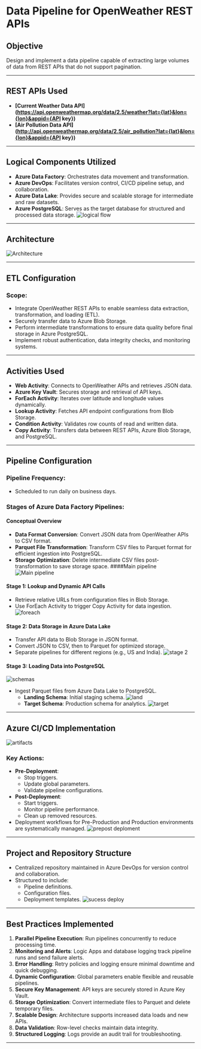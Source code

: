 # Data Pipeline for OpenWeather REST APIs

## Objective
Design and implement a data pipeline capable of extracting large volumes of data from REST APIs that do not support pagination.

---

## REST APIs Used
- **[Current Weather Data API](https://api.openweathermap.org/data/2.5/weather?lat={lat}&lon={lon}&appid={API key})**
- **[Air Pollution Data API](http://api.openweathermap.org/data/2.5/air_pollution?lat={lat}&lon={lon}&appid={API key})**

---

## Logical Components Utilized
- **Azure Data Factory**: Orchestrates data movement and transformation.
- **Azure DevOps**: Facilitates version control, CI/CD pipeline setup, and collaboration.
- **Azure Data Lake**: Provides secure and scalable storage for intermediate and raw datasets.
- **Azure PostgreSQL**: Serves as the target database for structured and processed data storage.
![logical flow](https://github.com/user-attachments/assets/024e5c4d-ac39-4c1c-bcd3-ebf65832adf0)

---

## Architecture
![Architecture](https://github.com/user-attachments/assets/9da270af-547c-4a57-b78a-9058174642bf)

---

## ETL Configuration
### Scope:
- Integrate OpenWeather REST APIs to enable seamless data extraction, transformation, and loading (ETL).
- Securely transfer data to Azure Blob Storage.
- Perform intermediate transformations to ensure data quality before final storage in Azure PostgreSQL.
- Implement robust authentication, data integrity checks, and monitoring systems.

---

## Activities Used
- **Web Activity**: Connects to OpenWeather APIs and retrieves JSON data.
- **Azure Key Vault**: Secures storage and retrieval of API keys.
- **ForEach Activity**: Iterates over latitude and longitude values dynamically.
- **Lookup Activity**: Fetches API endpoint configurations from Blob Storage.
- **Condition Activity**: Validates row counts of read and written data.
- **Copy Activity**: Transfers data between REST APIs, Azure Blob Storage, and PostgreSQL.

---

## Pipeline Configuration
### Pipeline Frequency:
- Scheduled to run daily on business days.

### Stages of Azure Data Factory Pipelines:

#### Conceptual Overview
- **Data Format Conversion**: Convert JSON data from OpenWeather APIs to CSV format.
- **Parquet File Transformation**: Transform CSV files to Parquet format for efficient ingestion into PostgreSQL.
- **Storage Optimization**: Delete intermediate CSV files post-transformation to save storage space.
####Main pipeline
![Main pipeline](https://github.com/user-attachments/assets/ddcdbc03-7299-4fd4-8bec-44ce4e2f77e4)

#### Stage 1: Lookup and Dynamic API Calls
- Retrieve relative URLs from configuration files in Blob Storage.
- Use ForEach Activity to trigger Copy Activity for data ingestion.
  ![foreach](https://github.com/user-attachments/assets/bebb5a71-14f2-447d-a570-579a6aee17f2)

#### Stage 2: Data Storage in Azure Data Lake
- Transfer API data to Blob Storage in JSON format.
- Convert JSON to CSV, then to Parquet for optimized storage.
- Separate pipelines for different regions (e.g., US and India).
![stage 2](https://github.com/user-attachments/assets/a0f5199e-e22f-4534-9d4c-0dc3ede8d990)

#### Stage 3: Loading Data into PostgreSQL
![schemas](https://github.com/user-attachments/assets/7b535fc4-4690-48bf-9b70-efeab3cf0d2b)
- Ingest Parquet files from Azure Data Lake to PostgreSQL.
  - **Landing Schema**: Initial staging schema.
    ![land](https://github.com/user-attachments/assets/a50fd17f-3d33-448b-a696-ac8da352dd6b)
  - **Target Schema**: Production schema for analytics.
    ![target](https://github.com/user-attachments/assets/d0002b2a-8844-4ae8-bb94-0bf01b4086df)
    
---

## Azure CI/CD Implementation
![artifacts](https://github.com/user-attachments/assets/b439d094-e659-4790-a257-c4df84fee1ba)
### Key Actions:
- **Pre-Deployment**:
  - Stop triggers.
  - Update global parameters.
  - Validate pipeline configurations.
- **Post-Deployment**:
  - Start triggers.
  - Monitor pipeline performance.
  - Clean up removed resources.
- Deployment workflows for Pre-Production and Production environments are systematically managed.
![prepost deploment](https://github.com/user-attachments/assets/386033a3-765a-414d-840e-10de64793546)

---

## Project and Repository Structure
- Centralized repository maintained in Azure DevOps for version control and collaboration.
- Structured to include:
  - Pipeline definitions.
  - Configuration files.
  - Deployment templates.
![sucess deploy](https://github.com/user-attachments/assets/af79d32b-1c3d-4095-90ab-bcfb75ff86c9)

---

## Best Practices Implemented
1. **Parallel Pipeline Execution**: Run pipelines concurrently to reduce processing time.
2. **Monitoring and Alerts**: Logic Apps and database logging track pipeline runs and send failure alerts.
3. **Error Handling**: Retry policies and logging ensure minimal downtime and quick debugging.
4. **Dynamic Configuration**: Global parameters enable flexible and reusable pipelines.
5. **Secure Key Management**: API keys are securely stored in Azure Key Vault.
6. **Storage Optimization**: Convert intermediate files to Parquet and delete temporary files.
7. **Scalable Design**: Architecture supports increased data loads and new APIs.
8. **Data Validation**: Row-level checks maintain data integrity.
9. **Structured Logging**: Logs provide an audit trail for troubleshooting.

---

